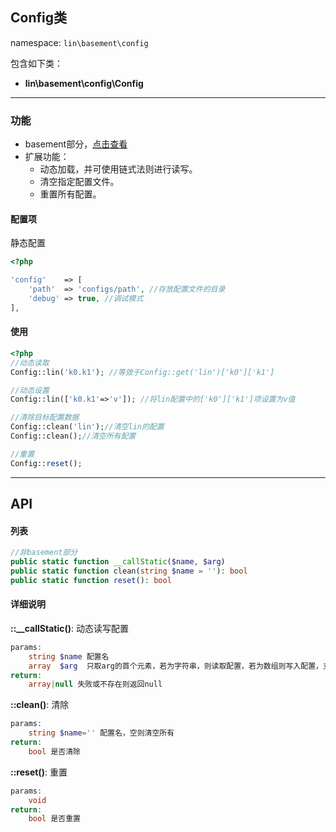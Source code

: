 Config类
----
namespace: `lin\basement\config`

包含如下类：

* **lin\basement\config\Config**

---

### 功能

* basement部分，[点击查看](https://github.com/linlanye/basement)
* 扩展功能：
	* 动态加载，并可使用链式法则进行读写。
	* 清空指定配置文件。
	* 重置所有配置。



#### 配置项

静态配置

~~~php
<?php

'config'    => [
    'path'  => 'configs/path', //存放配置文件的目录
    'debug' => true, //调试模式
],
~~~

#### 使用

~~~php
<?php
//动态读取
Config::lin('k0.k1'); //等效于Config::get('lin')['k0']['k1']

//动态设置
Config::lin(['k0.k1'=>'v']); //将lin配置中的['k0']['k1']项设置为v值

//清除目标配置数据
Config::clean('lin');//清空lin的配置
Config::clean();//清空所有配置

//重置
Config::reset();
~~~


---


## API

#### 列表
~~~php
//非basement部分
public static function __callStatic($name, $arg)
public static function clean(string $name = ''): bool
public static function reset(): bool
~~~

#### 详细说明
**::__callStatic()**: 动态读写配置
```php
params:
    string $name 配置名
    array  $arg  只取arg的首个元素，若为字符串，则读取配置，若为数组则写入配置，支持链式调用。
return:
    array|null 失败或不存在则返回null
```

**::clean()**: 清除
```php
params:
    string $name='' 配置名，空则清空所有
return:
    bool 是否清除
```

**::reset()**: 重置
```php
params:
	void
return:
    bool 是否重置
```
